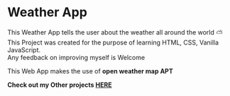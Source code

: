 # Weather App

  This Weather App tells the user about the weather all around the world ⛅<br>
  This Project was created for the purpose of learning HTML, CSS, Vanilla JavaScript. <br>
  Any feedback on improving myself is Welcome <br>

  This Web App makes the use of <b>open weather map APT</b><br>

 <b> Check out my Other projects [HERE](https://github.com/Yasir761?tab=repositories)</b>
 
